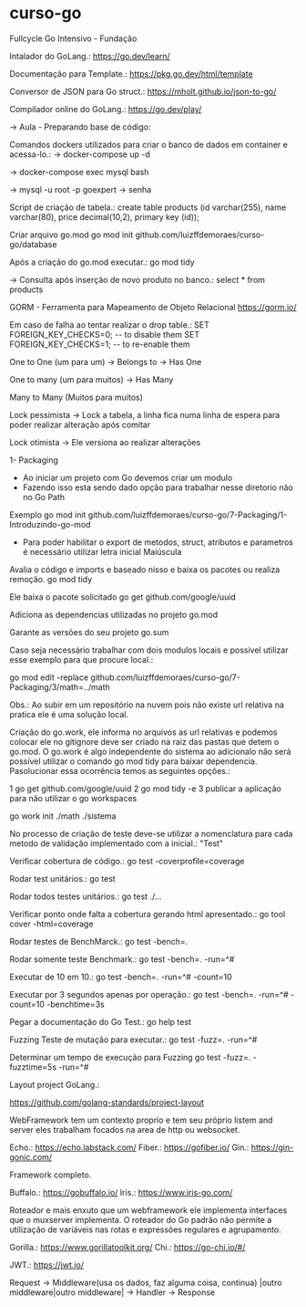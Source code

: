 # curso-go
Fullcycle Go Intensivo - Fundação

Intalador do GoLang.:
https://go.dev/learn/

Documentação para Template.:
https://pkg.go.dev/html/template

Conversor de JSON para Go struct.:
https://mholt.github.io/json-to-go/

Compilador online do GoLang.:
https://go.dev/play/


-> Aula - Preparando base de código:

Comandos dockers utilizados para criar o banco de dados em container e acessa-lo.:
-> docker-compose up -d

-> docker-compose exec mysql bash

-> mysql -u root -p goexpert
-> senha

Script de criação de tabela.:
create table products (id varchar(255), name varchar(80), price decimal(10,2), primary key (id));

Criar arquivo go.mod
go mod init github.com/luizffdemoraes/curso-go/database

Após a criação do go.mod executar.:
go mod tidy

-> Consulta após inserção de novo produto no banco.:
select * from products

GORM - Ferramenta para Mapeamento de Objeto Relacional
https://gorm.io/

Em caso de falha ao tentar realizar o drop table.:
SET FOREIGN_KEY_CHECKS=0; -- to disable them
SET FOREIGN_KEY_CHECKS=1; -- to re-enable them

One to One (um para um) 
-> Belongs to 
-> Has One

One to many (um para muitos)
-> Has Many

Many to Many (Muitos para muitos)

Lock pessimista
-> Lock a tabela, a linha fica numa linha de espera para poder realizar alteração após comitar

Lock otimista
-> Ele versiona ao realizar alterações

1- Packaging
- Ao iniciar um projeto com Go devemos criar um modulo
- Fazendo isso esta sendo dado opção para trabalhar nesse diretorio não no Go Path

Exemplo
go mod init github.com/luizffdemoraes/curso-go/7-Packaging/1-Introduzindo-go-mod

- Para poder habilitar o export de metodos, struct, atributos e parametros é necessário utilizar letra inicial Maiúscula

Avalia o código e imports e baseado nisso e baixa os pacotes ou realiza remoção.
go mod tidy 

Ele baixa o pacote solicitado
go get github.com/google/uuid

Adiciona as dependencias utilizadas no projeto
go.mod

Garante as versões do seu projeto
go.sum 

Caso seja necessário trabalhar com dois modulos locais e possivel utilizar esse exemplo para que procure local.:

go mod edit -replace github.com/luizffdemoraes/curso-go/7-Packaging/3/math=../math

Obs.: Ao subir em um repositório na nuvem pois não existe url relativa na pratica ele é uma solução local.

Criação do go.work, ele informa no arquivos as url relativas e podemos colocar ele no gitignore deve ser criado na raiz das pastas que detem o go.mod. O go.work é algo independente do sistema ao adicionalo não será possível utilizar o comando go mod tidy para baixar dependencia. Pasolucionar essa ocorrência temos as seguintes opções.:

1 go get github.com/google/uuid 
2 go mod tidy -e
3 publicar a aplicação para não utilizar o go workspaces

go work init ./math ./sistema

No processo de criação de teste deve-se utilizar a nomenclatura para cada metodo de validação implementado com a inicial.:
"Test"

Verificar cobertura de código.:
go test -coverprofile=coverage

Rodar test unitários.:
go test

Rodar todos testes unitários.:
go test ./...

Verificar ponto onde falta a cobertura gerando html apresentado.:
go tool cover -html=coverage

Rodar testes de BenchMarck.:
go test -bench=.

Rodar somente teste Benchmark.:
go test -bench=. -run=^#

Executar de 10 em 10.:
go test -bench=. -run=^# -count=10

Executar por 3 segundos apenas por operação.:
go test -bench=. -run=^# -count=10 -benchtime=3s

Pegar a documentação do Go Test.:
go help test

Fuzzing Teste de mutação para executar.:
go test -fuzz=. -run=^#

Determinar um tempo de execução para Fuzzing
go test -fuzz=. -fuzztime=5s -run=^#

Layout project GoLang.:

https://github.com/golang-standards/project-layout


WebFramework tem um contexto proprio e tem seu próprio listem and server eles trabalham focados na area de http ou websocket.

Echo.: https://echo.labstack.com/
Fiber.: https://gofiber.io/
Gin.: https://gin-gonic.com/

Framework completo.

Buffalo.: https://gobuffalo.io/
Iris.: https://www.iris-go.com/

Roteador e mais enxuto que um webframework ele implementa interfaces que o muxserver implementa. O roteador do Go padrão não permite a utilização de variáveis nas rotas e expressões regulares e agrupamento.

Gorilla.: https://www.gorillatoolkit.org/
Chi.: https://go-chi.io/#/

JWT.:
https://jwt.io/

Request -> Middleware(usa os dados, faz alguma coisa, continua) |outro middleware|outro middleware| -> Handler -> Response